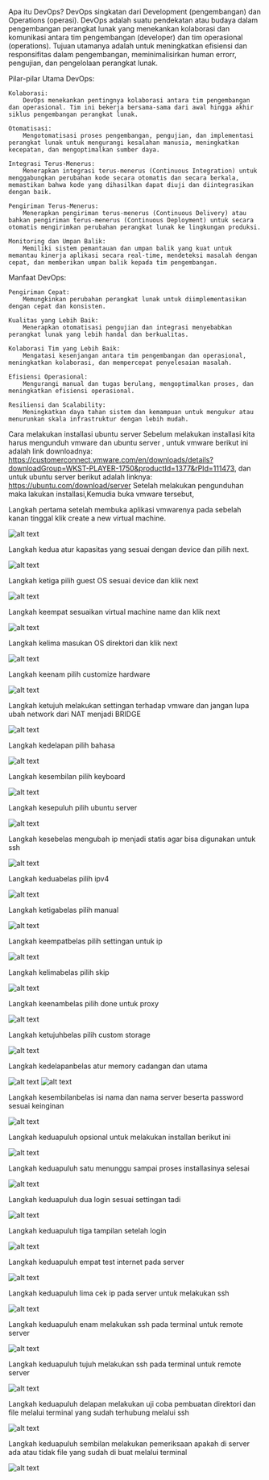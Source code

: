 Apa itu DevOps?
DevOps singkatan dari Development (pengembangan) dan Operations (operasi). DevOps adalah suatu pendekatan atau budaya dalam pengembangan perangkat lunak yang menekankan kolaborasi dan komunikasi antara tim pengembangan (developer) dan tim operasional (operations). Tujuan utamanya adalah untuk meningkatkan efisiensi dan responsifitas dalam pengembangan, meminimalisirkan human errorr, pengujian, dan pengelolaan perangkat lunak.

Pilar-pilar Utama DevOps:

    Kolaborasi:
        DevOps menekankan pentingnya kolaborasi antara tim pengembangan dan operasional. Tim ini bekerja bersama-sama dari awal hingga akhir siklus pengembangan perangkat lunak.

    Otomatisasi:
        Mengotomatisasi proses pengembangan, pengujian, dan implementasi perangkat lunak untuk mengurangi kesalahan manusia, meningkatkan kecepatan, dan mengoptimalkan sumber daya.

    Integrasi Terus-Menerus:
        Menerapkan integrasi terus-menerus (Continuous Integration) untuk menggabungkan perubahan kode secara otomatis dan secara berkala, memastikan bahwa kode yang dihasilkan dapat diuji dan diintegrasikan dengan baik.

    Pengiriman Terus-Menerus:
        Menerapkan pengiriman terus-menerus (Continuous Delivery) atau bahkan pengiriman terus-menerus (Continuous Deployment) untuk secara otomatis mengirimkan perubahan perangkat lunak ke lingkungan produksi.

    Monitoring dan Umpan Balik:
        Memiliki sistem pemantauan dan umpan balik yang kuat untuk memantau kinerja aplikasi secara real-time, mendeteksi masalah dengan cepat, dan memberikan umpan balik kepada tim pengembangan.

Manfaat DevOps:

    Pengiriman Cepat:
        Memungkinkan perubahan perangkat lunak untuk diimplementasikan dengan cepat dan konsisten.

    Kualitas yang Lebih Baik:
        Menerapkan otomatisasi pengujian dan integrasi menyebabkan perangkat lunak yang lebih handal dan berkualitas.

    Kolaborasi Tim yang Lebih Baik:
        Mengatasi kesenjangan antara tim pengembangan dan operasional, meningkatkan kolaborasi, dan mempercepat penyelesaian masalah.

    Efisiensi Operasional:
        Mengurangi manual dan tugas berulang, mengoptimalkan proses, dan meningkatkan efisiensi operasional.

    Resiliensi dan Scalability:
        Meningkatkan daya tahan sistem dan kemampuan untuk mengukur atau menurunkan skala infrastruktur dengan lebih mudah.


Cara melakukan installasi ubuntu server
Sebelum melakukan installasi kita harus mengunduh vmware dan ubuntu server , untuk vmware berikut ini adalah link downloadnya: https://customerconnect.vmware.com/en/downloads/details?downloadGroup=WKST-PLAYER-1750&productId=1377&rPId=111473, 
dan untuk ubuntu server berikut adalah linknya: https://ubuntu.com/download/server
Setelah melakukan pengunduhan maka lakukan installasi,Kemudia buka vmware tersebut,

Langkah pertama setelah membuka aplikasi vmwarenya pada sebelah kanan tinggal klik create a new virtual machine.

![alt text](https://github.com/sinambela99/DEVOPS-BATCH-19/blob/master/Screenshoots%20Day%201/Pilih%20creata%20a%20new%20virtual%20machine%20sebelah%20kanan.png?raw=true)

Langkah kedua atur kapasitas yang sesuai dengan device dan pilih next.

![alt text](https://github.com/sinambela99/DEVOPS-BATCH-19/blob/master/Screenshoots%20Day%201/Pilih%20disk%20capacity%20.png?raw=true)

Langkah ketiga pilih guest OS sesuai device dan klik next

![alt text](https://github.com/sinambela99/DEVOPS-BATCH-19/blob/master/Screenshoots%20Day%201/Pilih%20guest%20os.png?raw=true)

Langkah keempat sesuaikan virtual machine name dan klik next

![alt text](https://github.com/sinambela99/DEVOPS-BATCH-19/blob/master/Screenshoots%20Day%201/Pilih%20machine%20name.png?raw=true)

Langkah kelima masukan OS direktori dan klik next

![alt text](https://github.com/sinambela99/DEVOPS-BATCH-19/blob/master/Screenshoots%20Day%201/Sesuaikan%20direktori%20file%20isonya%20.png?raw=true)

Langkah keenam pilih customize hardware

![alt text](https://github.com/sinambela99/DEVOPS-BATCH-19/blob/master/Screenshoots%20Day%201/pilih%20customize%20hardware.png?raw=true)

Langkah ketujuh melakukan settingan terhadap vmware dan jangan lupa ubah network dari NAT menjadi BRIDGE

![alt text](https://github.com/sinambela99/DEVOPS-BATCH-19/blob/master/Screenshoots%20Day%201/sesuaikan%20memory%20core%20dan%20ubah%20network%20menjadi%20bridged.png?raw=true)

Langkah kedelapan pilih bahasa

![alt text](https://github.com/sinambela99/DEVOPS-BATCH-19/blob/master/Screenshoots%20Day%201/pilih%20english.png?raw=true)

Langkah kesembilan pilih keyboard

![alt text](https://github.com/sinambela99/DEVOPS-BATCH-19/blob/master/Screenshoots%20Day%201/pilih%20done.png?raw=true)

Langkah kesepuluh pilih ubuntu server

![alt text](https://github.com/sinambela99/DEVOPS-BATCH-19/blob/master/Screenshoots%20Day%201/pilih%20done%20juga.png?raw=true)

Langkah kesebelas mengubah ip menjadi statis agar bisa digunakan untuk ssh

![alt text](https://github.com/sinambela99/DEVOPS-BATCH-19/blob/master/Screenshoots%20Day%201/pilih%20ens33%20untuk%20ubah%20menjadi%20static.png?raw=true)

Langkah keduabelas pilih ipv4

![alt text](https://github.com/sinambela99/DEVOPS-BATCH-19/blob/master/Screenshoots%20Day%201/pilih%20edit%20ipv4.png?raw=true)

Langkah ketigabelas pilih manual

![alt text](https://github.com/sinambela99/DEVOPS-BATCH-19/blob/master/Screenshoots%20Day%201/ubah%20menjadi%20manual.png?raw=true)

Langkah keempatbelas pilih settingan untuk ip

![alt text](https://github.com/sinambela99/DEVOPS-BATCH-19/blob/master/Screenshoots%20Day%201/settingan%20untuk%20ipv4%20manual.png?raw=true)

Langkah kelimabelas pilih skip 

![alt text](https://github.com/sinambela99/DEVOPS-BATCH-19/blob/master/Screenshoots%20Day%201/skiip%20saja.png?raw=true)

Langkah keenambelas pilih done untuk proxy 

![alt text](https://github.com/sinambela99/DEVOPS-BATCH-19/blob/master/Screenshoots%20Day%201/pilih%20done%20proxy.png?raw=true)

Langkah ketujuhbelas pilih custom storage

![alt text](https://github.com/sinambela99/DEVOPS-BATCH-19/blob/master/Screenshoots%20Day%201/pilih%20custom%20storage%20layout.png?raw=true)

Langkah kedelapanbelas atur memory cadangan dan utama

![alt text](https://github.com/sinambela99/DEVOPS-BATCH-19/blob/master/Screenshoots%20Day%201/memory%20cadangan.png?raw=true)
![alt text](https://github.com/sinambela99/DEVOPS-BATCH-19/blob/master/Screenshoots%20Day%201/memory%20utama.png?raw=true)

Langkah kesembilanbelas isi nama dan nama server beserta password sesuai keinginan

![alt text](https://github.com/sinambela99/DEVOPS-BATCH-19/blob/master/Screenshoots%20Day%201/atur%20nama%20sesuai%20keinginan.png?raw=true)

Langkah keduapuluh opsional untuk melakukan installan berikut ini

![alt text](https://github.com/sinambela99/DEVOPS-BATCH-19/blob/master/Screenshoots%20Day%201/opsional%20installan%20pemilihan.png?raw=true)

Langkah keduapuluh satu menunggu sampai proses installasinya selesai

![alt text](https://github.com/sinambela99/DEVOPS-BATCH-19/blob/master/Screenshoots%20Day%201/tunggu%20prosesnya%20sampai%20selesai.png?raw=true)

Langkah keduapuluh dua login sesuai settingan tadi

![alt text](https://github.com/sinambela99/DEVOPS-BATCH-19/blob/master/Screenshoots%20Day%201/login%20menggunakan%20settingan%20yang%20sudah%20diisi%20tadi.png?raw=true)

Langkah keduapuluh tiga tampilan setelah login

![alt text](https://github.com/sinambela99/DEVOPS-BATCH-19/blob/master/Screenshoots%20Day%201/tampilan%20setelah%20login.png?raw=true)

Langkah keduapuluh empat test internet pada server

![alt text](https://github.com/sinambela99/DEVOPS-BATCH-19/blob/master/Screenshoots%20Day%201/testing%20internet%20pada%20server.png?raw=true)

Langkah keduapuluh lima cek ip pada server untuk melakukan ssh

![alt text](https://github.com/sinambela99/DEVOPS-BATCH-19/blob/master/Screenshoots%20Day%201/cek%20ip%20untuk%20ssh.png?raw=true)

Langkah keduapuluh enam melakukan ssh pada terminal untuk remote server

![alt text](https://github.com/sinambela99/DEVOPS-BATCH-19/blob/master/Screenshoots%20Day%201/untuk%20ssh%20remote%20terminal.png?raw=true)

Langkah keduapuluh tujuh melakukan ssh pada terminal untuk remote server

![alt text](https://github.com/sinambela99/DEVOPS-BATCH-19/blob/master/Screenshoots%20Day%201/untuk%20ssh%20remote%20terminal.png?raw=true)

Langkah keduapuluh delapan melakukan uji coba pembuatan direktori dan file melalui terminal yang sudah terhubung melalui ssh

![alt text](https://github.com/sinambela99/DEVOPS-BATCH-19/blob/master/Screenshoots%20Day%201/di%20terminal%20sudah%20berhasil%20buat%20beberapa%20dirrektori%20.png?raw=true)

Langkah keduapuluh sembilan melakukan pemeriksaan apakah di server ada atau tidak file yang sudah di buat melalui terminal

![alt text](https://github.com/sinambela99/DEVOPS-BATCH-19/blob/master/Screenshoots%20Day%201/di%20server%20sudah%20ada%20filenya%20menandakan%20berhasil.png?raw=true)
